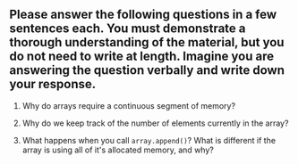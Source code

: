 ## Please answer the following questions in a few sentences each.  You must demonstrate a thorough understanding of the material, but you do not need to write at length.  Imagine you are answering the question verbally and write down your response.

1.  Why do arrays require a continuous segment of memory?


2.  Why do we keep track of the number of elements currently in the array?


3.  What happens when you call `array.append()`?  What is different if the array is using all of it's allocated memory, and why?
